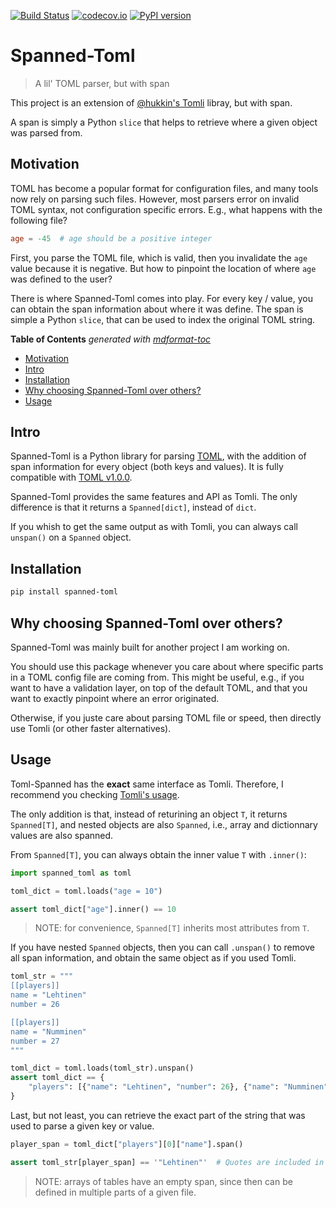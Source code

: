 [![Build Status](https://github.com/jeertmans/spanned-toml/workflows/Tests/badge.svg?branch=master)](https://github.com/jeertmans/spanned-toml/actions?query=workflow%3ATests+branch%3Amaster+event%3Apush)
[![codecov.io](https://codecov.io/gh/jeertmans/spanned-toml/branch/master/graph/badge.svg)](https://codecov.io/gh/jeertmans/spanned-toml)
[![PyPI version](https://img.shields.io/pypi/v/spanned-toml)](https://pypi.org/project/spanned-toml)

# Spanned-Toml

> A lil' TOML parser, but with span

This project is an extension of
[@hukkin's Tomli](https://github.com/hukkin/tomli) libray, but with span.

A span is simply a Python `slice` that helps to retrieve where a given object
was parsed from.

## Motivation<a name="motivation"></a>

TOML has become a popular format for configuration files, and many tools now
rely on parsing such files. However, most parsers error on invalid TOML syntax,
not configuration specific errors. E.g., what happens with the following file?

```toml
age = -45  # age should be a positive integer
```

First, you parse the TOML file, which is valid, then you invalidate the `age`
value because it is negative. But how to pinpoint the location of where `age`
was defined to the user?

There is where Spanned-Toml comes into play. For every key / value, you can
obtain the span information about where it was define. The span is simple a
Python `slice`, that can be used to index the original TOML string.

**Table of Contents**  *generated with [mdformat-toc](https://github.com/hukkin/mdformat-toc)*

<!-- mdformat-toc start --slug=github --maxlevel=6 --minlevel=2 -->

- [Motivation](#motivation)
- [Intro](#intro)
- [Installation](#installation)
- [Why choosing Spanned-Toml over others?](#why-choosing-spanned-toml-over-others)
- [Usage](#usage)

<!-- mdformat-toc end -->

## Intro<a name="intro"></a>

Spanned-Toml is a Python library for parsing [TOML](https://toml.io), with the
addition of span information for every object (both keys and values).
It is fully compatible with [TOML v1.0.0](https://toml.io/en/v1.0.0).

Spanned-Toml provides the same features and API as Tomli. The only difference
is that it returns a `Spanned[dict]`, instead of `dict`.

If you whish to get the same output as with Tomli, you can always call `unspan()`
on a `Spanned` object.

## Installation<a name="installation"></a>

```bash
pip install spanned-toml
```

## Why choosing Spanned-Toml over others?<a name="why-choosing-spanned-toml-over-others"></a>

Spanned-Toml was mainly built for another project I am working on.

You should use this package whenever you care about where specific parts in a
TOML config file are coming from. This might be useful, e.g., if you want to
have a validation layer, on top of the default TOML, and that you want to exactly
pinpoint where an error originated.

Otherwise, if you juste care about parsing TOML file or speed, then directly use
Tomli (or other faster alternatives).

## Usage<a name="usage"></a>

Toml-Spanned has the **exact** same interface as Tomli. Therefore, I recommend
you checking [Tomli's usage](https://github.com/hukkin/tomli#usage).

The only addition is that, instead of returining an object `T`, it returns
`Spanned[T]`, and nested objects are also `Spanned`, i.e., array and dictionnary
values are also spanned.

From `Spanned[T]`, you can always obtain the inner value `T` with `.inner()`:

```python
import spanned_toml as toml

toml_dict = toml.loads("age = 10")

assert toml_dict["age"].inner() == 10
```

> NOTE: for convenience, `Spanned[T]` inherits most attributes from `T`.

If you have nested `Spanned` objects, then you can call `.unspan()` to remove
all span information, and obtain the same object as if you used Tomli.

```python
toml_str = """
[[players]]
name = "Lehtinen"
number = 26

[[players]]
name = "Numminen"
number = 27
"""

toml_dict = toml.loads(toml_str).unspan()
assert toml_dict == {
    "players": [{"name": "Lehtinen", "number": 26}, {"name": "Numminen", "number": 27}]
}
```

Last, but not least, you can retrieve the exact part of the string that was used
to parse a given key or value.

```python
player_span = toml_dict["players"][0]["name"].span()

assert toml_str[player_span] == '"Lehtinen"'  # Quotes are included in span
```

> NOTE: arrays of tables have an empty span, since then can be defined in
> multiple parts of a given file.
